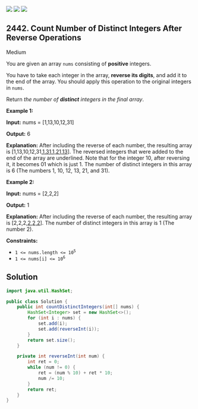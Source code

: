 [![](https://img.shields.io/github/stars/javadev/LeetCode-in-Java?label=Stars&style=flat-square)](https://github.com/javadev/LeetCode-in-Java)
[![](https://img.shields.io/github/forks/javadev/LeetCode-in-Java?label=Fork%20me%20on%20GitHub%20&style=flat-square)](https://github.com/javadev/LeetCode-in-Java/fork)
[![](https://img.shields.io/badge/-LeetCode%20in%20Kotlin-blue?style=flat-square)](https://github.com/javadev/LeetCode-in-Kotlin)

## 2442\. Count Number of Distinct Integers After Reverse Operations

Medium

You are given an array `nums` consisting of **positive** integers.

You have to take each integer in the array, **reverse its digits**, and add it to the end of the array. You should apply this operation to the original integers in `nums`.

Return _the number of **distinct** integers in the final array_.

**Example 1:**

**Input:** nums = [1,13,10,12,31]

**Output:** 6

**Explanation:** After including the reverse of each number, the resulting array is [1,13,10,12,31,<ins>1,31,1,21,13</ins>]. The reversed integers that were added to the end of the array are underlined. Note that for the integer 10, after reversing it, it becomes 01 which is just 1. The number of distinct integers in this array is 6 (The numbers 1, 10, 12, 13, 21, and 31).

**Example 2:**

**Input:** nums = [2,2,2]

**Output:** 1

**Explanation:** After including the reverse of each number, the resulting array is [2,2,2,<ins>2,2,2</ins>]. The number of distinct integers in this array is 1 (The number 2).

**Constraints:**

*   <code>1 <= nums.length <= 10<sup>5</sup></code>
*   <code>1 <= nums[i] <= 10<sup>6</sup></code>

## Solution

```java
import java.util.HashSet;

public class Solution {
    public int countDistinctIntegers(int[] nums) {
        HashSet<Integer> set = new HashSet<>();
        for (int i : nums) {
            set.add(i);
            set.add(reverseInt(i));
        }
        return set.size();
    }

    private int reverseInt(int num) {
        int ret = 0;
        while (num != 0) {
            ret = (num % 10) + ret * 10;
            num /= 10;
        }
        return ret;
    }
}
```
